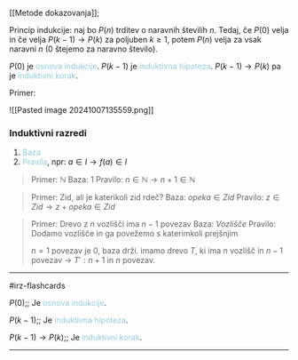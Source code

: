 [[Metode dokazovanja]];

Princip indukcije:
	naj bo $P(n)$ trditev o naravnih številih $n$. Tedaj, če $P(0)$ velja in če velja $P(k-1) \rightarrow P(k)$ za poljuben $k \geq 1$, potem $P(n)$ velja za vsak naravni $n$ (0 štejemo za naravno število).

$P(0)$ je <font color="#92cddc">osnova indukcije</font>.
$P(k-1)$ je <font color="#92cddc">induktivna hipoteza</font>.
$P(k-1) \rightarrow P(k)$ pa je <font color="#92cddc">induktivni korak</font>.

Primer:

![[Pasted image 20241007135559.png]]

### Induktivni razredi
1. <font color="#92cddc">Baza</font>
2. <font color="#92cddc">Pravila</font>, npr: $a\in I \rightarrow f(a) \in I$

> Primer: $\mathbb{N}$
	Baza: 1
	Pravilo: $n\in \mathbb{N} \rightarrow n+1 \in \mathbb{N}$ 

> Primer: Zid, ali je katerikoli zid rdeč?
> Baza: $opeka \in Zid$
> Pravilo: $z\in Zid \rightarrow z + opeka \in Zid$

> Primer: Drevo z $n$ vozlišči ima $n - 1$ povezav
> Baza: $Vozlišče$
> Pravilo: Dodamo vozlišče in ga povežemo s katerimkoli prejšnjim
> 
> $n = 1$ povezav je $0$, baza drži.
> imamo drevo $T$, ki ima $n$ vozlišč in $n-1$ povezav $\rightarrow$ $T': n + 1$ in $n$ povezav.  

---

#irz-flashcards 

$P(0)$;; Je <font color="#92cddc">osnova indukcije</font>.
<!--SR:!2024-10-13,1,230-->
$P(k-1)$;; Je <font color="#92cddc">induktivna hipoteza</font>.
<!--SR:!2024-10-13,1,230-->
$P(k-1) \rightarrow P(k)$;; Je <font color="#92cddc">induktivni korak</font>.
<!--SR:!2024-10-16,4,270-->

---
